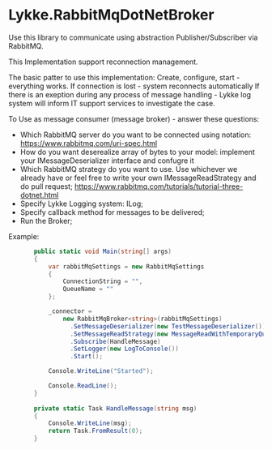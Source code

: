 # Lykke.RabbitMqDotNetBroker

Use this library to communicate using abstraction Publisher/Subscriber via RabbitMQ.

This Implementation support reconnection management. 

The basic patter to use this implementation:
Create, configure, start - everything works. 
If connection is lost - system reconnects automatically
If there is an exeption during any process of message handling - Lykke log system will inform IT support services to investigate the case.


To Use as message consumer (message broker) - answer these questions:

 - Which RabbitMQ server do you want to be connected using notation: https://www.rabbitmq.com/uri-spec.html 
 - How do you want deserealize array of bytes to your model: implement your IMessageDeserializer<TModel> interface and confugre it
 - Which RabbitMQ strategy do you want to use. Use whichever we already have or feel free to write your own IMessageReadStrategy and do pull request; https://www.rabbitmq.com/tutorials/tutorial-three-dotnet.html
 - Specify Lykke Logging system: ILog;
 - Specify callback method for messages to be delivered;
 - Run the Broker;
 
 Example:
 ```csharp
        public static void Main(string[] args)
        {
            var rabbitMqSettings = new RabbitMqSettings
            {
                ConnectionString = "",
                QueueName = ""
            };

            _connector = 
                new RabbitMqBroker<string>(rabbitMqSettings)
                  .SetMessageDeserializer(new TestMessageDeserializer())
                  .SetMessageReadStrategy(new MessageReadWithTemporaryQueueStrategy())
                  .Subscribe(HandleMessage)
                  .SetLogger(new LogToConsole())
                  .Start();

            Console.WriteLine("Started");

            Console.ReadLine();
        }
        
        private static Task HandleMessage(string msg)
        {
            Console.WriteLine(msg);
            return Task.FromResult(0);
        }
```
